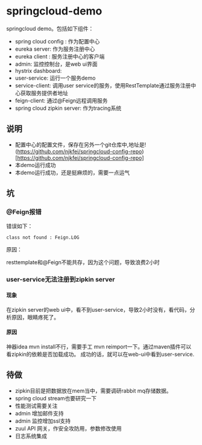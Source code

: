 # springcloud-demo
springcloud demo。包括如下组件：
* spring cloud config : 作为配置中心
* eureka server: 作为服务注册中心
* eureka client : 服务注册中心的客户端
* admin: 监控控制台，是web ui界面
* hystrix dashboard: 
* user-service: 运行一个服务demo
* service-client: 调用user service的服务，使用RestTemplate通过服务注册中心获取服务提供者地址
* feign-client: 通过@Feign远程调用服务
* spring cloud zipkin server: 作为tracing系统

## 说明
* 配置中心的配置文件，保存在另外一个git仓库中,地址是!(https://github.com/njkfei/springcloud-config-repo)[https://github.com/njkfei/springcloud-config-repo]
* 本demo运行成功
* 本demo运行成功，还是挺麻烦的，需要一点运气

## 坑
### @Feign报错
错误如下：
```
class not found : Feign.LOG
```
原因：

resttemplate和@Feign不能共存，因为这个问题，导致浪费2小时

### user-service无法注册到zipkin server
#### 现象
在zipkin server的web ui中，看不到user-service，导致2小时没有，看代码，分析原因，眼睛疼死了。

#### 原因
神器idea mvn install不行，需要手工 mvn reimport一下。通过maven插件可以看zipkin的依赖是否加载成功。
成功的话，就可以在web-ui中看到user-service.

## 待做
* zipkin目前是把数据放在mem当中，需要调研rabbit mq存储数据。
* spring cloud stream也要研究一下
* 性能测试需要关注
* admin 增加邮件支持
* admin 监控增加ssl支持
* zuul API 网关，作安全攻防用，参数修改使用
* 日志系统集成
